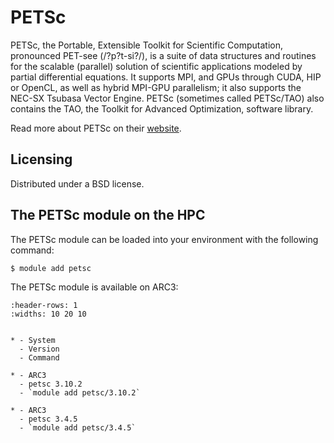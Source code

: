 # PETSc

PETSc, the Portable, Extensible Toolkit for Scientific Computation, pronounced PET-see (/?p?t-si?/), is a suite of data structures and routines for the scalable (parallel) solution of scientific applications modeled by partial differential equations. It supports MPI, and GPUs through CUDA, HIP or OpenCL, as well as hybrid MPI-GPU parallelism; it also supports the NEC-SX Tsubasa Vector Engine. PETSc (sometimes called PETSc/TAO) also contains the TAO, the Toolkit for Advanced Optimization, software library.



Read more about PETSc on their [website](https://petsc.org/release/).





## Licensing 

Distributed under a BSD license.



## The PETSc module on the HPC

The PETSc module can be loaded into your environment with the following command:

```bash
$ module add petsc
```

The PETSc module is available on ARC3:

```{list-table}
:header-rows: 1
:widths: 10 20 10


* - System
  - Version
  - Command

* - ARC3
  - petsc 3.10.2
  - `module add petsc/3.10.2`

* - ARC3
  - petsc 3.4.5
  - `module add petsc/3.4.5`

```